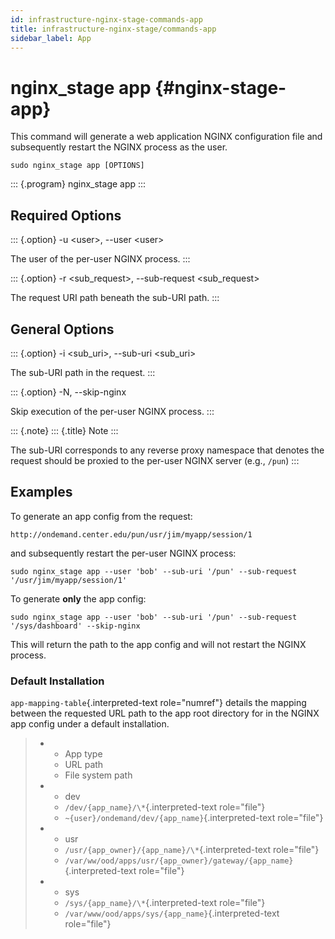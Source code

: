 ```yaml
---
id: infrastructure-nginx-stage-commands-app
title: infrastructure-nginx-stage/commands-app
sidebar_label: App
---
```

nginx\_stage app {#nginx-stage-app}
================

This command will generate a web application NGINX configuration file
and subsequently restart the NGINX process as the user.

``` {.sh}
sudo nginx_stage app [OPTIONS]
```

::: {.program}
nginx\_stage app
:::

Required Options
----------------

::: {.option}
-u \<user\>, \--user \<user\>

The user of the per-user NGINX process.
:::

::: {.option}
-r \<sub\_request\>, \--sub-request \<sub\_request\>

The request URI path beneath the sub-URI path.
:::

General Options
---------------

::: {.option}
-i \<sub\_uri\>, \--sub-uri \<sub\_uri\>

The sub-URI path in the request.
:::

::: {.option}
-N, \--skip-nginx

Skip execution of the per-user NGINX process.
:::

::: {.note}
::: {.title}
Note
:::

The sub-URI corresponds to any reverse proxy namespace that denotes the
request should be proxied to the per-user NGINX server (e.g., `/pun`)
:::

Examples
--------

To generate an app config from the request:

    http://ondemand.center.edu/pun/usr/jim/myapp/session/1

and subsequently restart the per-user NGINX process:

``` {.sh}
sudo nginx_stage app --user 'bob' --sub-uri '/pun' --sub-request '/usr/jim/myapp/session/1'
```

To generate **only** the app config:

``` {.sh}
sudo nginx_stage app --user 'bob' --sub-uri '/pun' --sub-request '/sys/dashboard' --skip-nginx
```

This will return the path to the app config and will not restart the
NGINX process.

### Default Installation

`app-mapping-table`{.interpreted-text role="numref"} details the mapping
between the requested URL path to the app root directory for in the
NGINX app config under a default installation.

> -   -   App type
>     -   URL path
>     -   File system path
>
> -   -   dev
>     -   `/dev/{app_name}/\*`{.interpreted-text role="file"}
>     -   `~{user}/ondemand/dev/{app_name}`{.interpreted-text
>         role="file"}
>
> -   -   usr
>     -   `/usr/{app_owner}/{app_name}/\*`{.interpreted-text
>         role="file"}
>     -   `/var/ww/ood/apps/usr/{app_owner}/gateway/{app_name}`{.interpreted-text
>         role="file"}
>
> -   -   sys
>     -   `/sys/{app_name}/\*`{.interpreted-text role="file"}
>     -   `/var/www/ood/apps/sys/{app_name}`{.interpreted-text
>         role="file"}
